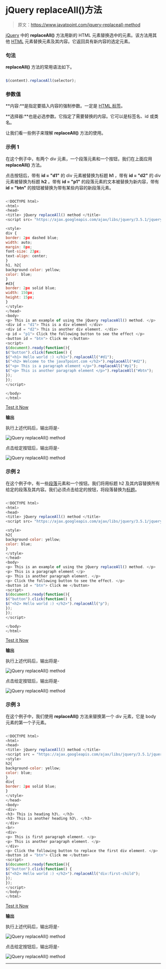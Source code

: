 # jQuery replaceAll()方法

> 原文：<https://www.javatpoint.com/jquery-replaceall-method>

[jQuery](https://www.javatpoint.com/jquery-tutorial) 中的 **replaceAll()** 方法用新的 HTML 元素替换选中的元素。该方法用其他 [HTML](https://www.javatpoint.com/html-tutorial) 元素替换元素及其内容。它返回具有新内容的选定元素。

### 句法

**replaceAll()** 方法的常用语法如下。

```js

$(content).replaceAll(selector);

```

### 参数值

**内容:**是指定要插入内容的强制参数。一定是 [HTML 标签](https://www.javatpoint.com/html-tags)。

**选择器:**也是必选参数。它指定了需要替换的内容。它可以是标签名、id 或类名。

让我们看一些例子来理解 **replaceAll()** 方法的使用。

### 示例 1

在这个例子中，有两个 div 元素，一个段落元素和一个按钮，我们在上面应用 **replaceAll()** 方法。

点击按钮后，带有 **id = "d1"** 的 div 元素被替换为标题 **h1** ，带有 **id = "d2"** 的 div 元素被替换为标题 **h2** 。带有 **id = "p1"** 的段落元素的文本被替换为新内容，带有 **id = "btn"** 的按钮被替换为带有某些内容的新段落元素。

```js

<!DOCTYPE html>
<html>
<head>
<title> jQuery replaceAll() method </title>
<script src= "https://ajax.googleapis.com/ajax/libs/jquery/3.5.1/jquery.min.js"> </script>

<style>
div {
border: 2px dashed blue;
width: auto;
margin: 8px;
font-size: 23px;
text-align: center;
}
h1, h2{
background-color: yellow;
color: blue;
}
#d3{
border: 2px solid blue;
width: 150px;
height: 15px;
}
</style>
</head>
<body>
<p> This is an example of using the jQuery replaceAll() method. </p>
<div id = "d1"> This is a div element </div>
<div id = "d2"> This is another div element. </div>
<p id = "p1"> Click the following button to see the effect </p>
<button id = "btn"> Click me </button>
<script>
$(document).ready(function(){
$("button").click(function() {
$("<h1> Hello world :) </h1>").replaceAll("#d1");
$("<h2> Welcome to the javaTpoint.com </h2>").replaceAll("#d2");
$("<p> This is a paragraph element </p>").replaceAll("#p1");
$("<p> This is another paragraph element </p>").replaceAll("#btn");
});
});
</script>

</body>
</html>

```

[Test it Now](https://www.javatpoint.com/oprweb/test.jsp?filename=jquery-replaceall-method1)

**输出**

执行上述代码后，输出将是-

![jQuery replaceAll() method](img/6a6161eca46fb40bade007d9800eb4a5.png)

点击给定按钮后，输出将是-

![jQuery replaceAll() method](img/2e822e24bb86701b3cc4e43d8b7f4b96.png)

### 示例 2

在这个例子中，有一些[段落](https://www.javatpoint.com/html-paragraph)元素和一个按钮。我们将用标题 h2 及其内容替换所有给定的段落及其内容。我们必须点击给定的按钮，将段落替换为[标题](https://www.javatpoint.com/html-heading)。

```js

<!DOCTYPE html>
<html>
<head>
<title> jQuery replaceAll() method </title>
<script src= "https://ajax.googleapis.com/ajax/libs/jquery/3.5.1/jquery.min.js"> </script>

<style>
h2{
background-color: yellow;
color: blue;
}
</style>
</head>
<body>
<p> This is an example of using the jQuery replaceAll() method. </p>
<p> This is a paragraph element </p>
<p> This is another paragraph element. </p>
<p> Click the following button to see the effect. </p>
<button id = "btn"> Click me </button>
<script>
$(document).ready(function(){
$("button").click(function() {
$("<h2> Hello world :) </h2>").replaceAll("p");
});
});
</script>

</body>
</html>

```

[Test it Now](https://www.javatpoint.com/oprweb/test.jsp?filename=jquery-replaceall-method2)

**输出**

执行上述代码后，输出将是-

![jQuery replaceAll() method](img/3be92472a7258e5628d59b388056bc43.png)

点击给定按钮后，输出将是-

![jQuery replaceAll() method](img/8809670155808a1746df7e16ac92e54a.png)

### 示例 3

在这个例子中，我们使用 **replaceAll()** 方法来替换第一个 div 元素，它是 body 元素的第一个子元素。

```js

<!DOCTYPE html>
<html>
<head>
<title> jQuery replaceAll() method </title>
<script src = "https://ajax.googleapis.com/ajax/libs/jquery/3.5.1/jquery.min.js"> </script>
<style>
h2{
background-color: yellow;
color: blue;
}
div{
border: 2px solid blue;
}
</style>
</head>
<body>
<div>
<h3> This is heading h3\. </h3>
<h3> This is another heading h3\. </h3>
</div>
<br>
<div>
<p> This is first paragraph element. </p>
<p> This is another paragraph element. </p>
</div>
<p> Click the following button to replace the first div element. </p>
<button id = "btn"> Click me </button>
<script>
$(document).ready(function(){
$("button").click(function() {
$("<h2> Hello world :) </h2>").replaceAll("div:first-child");
});
});
</script>
</body>
</html>

```

[Test it Now](https://www.javatpoint.com/oprweb/test.jsp?filename=jquery-replaceall-method3)

**输出**

执行上述代码后，输出将是-

![jQuery replaceAll() method](img/8a36f157278240aeb1e35532d0fd59e3.png)

点击给定按钮后，输出将是-

![jQuery replaceAll() method](img/ed4de6d9f1b6925c34e593407f3c6a1d.png)

* * *